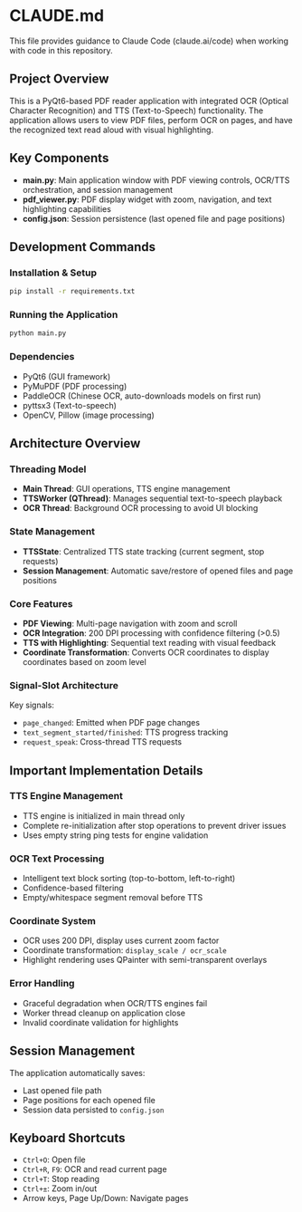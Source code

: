 # CLAUDE.md

This file provides guidance to Claude Code (claude.ai/code) when working with code in this repository.

## Project Overview

This is a PyQt6-based PDF reader application with integrated OCR (Optical Character Recognition) and TTS (Text-to-Speech) functionality. The application allows users to view PDF files, perform OCR on pages, and have the recognized text read aloud with visual highlighting.

## Key Components

- **main.py**: Main application window with PDF viewing controls, OCR/TTS orchestration, and session management
- **pdf_viewer.py**: PDF display widget with zoom, navigation, and text highlighting capabilities
- **config.json**: Session persistence (last opened file and page positions)

## Development Commands

### Installation & Setup
```bash
pip install -r requirements.txt
```

### Running the Application
```bash
python main.py
```

### Dependencies
- PyQt6 (GUI framework)
- PyMuPDF (PDF processing)
- PaddleOCR (Chinese OCR, auto-downloads models on first run)
- pyttsx3 (Text-to-speech)
- OpenCV, Pillow (image processing)

## Architecture Overview

### Threading Model
- **Main Thread**: GUI operations, TTS engine management
- **TTSWorker (QThread)**: Manages sequential text-to-speech playback
- **OCR Thread**: Background OCR processing to avoid UI blocking

### State Management
- **TTSState**: Centralized TTS state tracking (current segment, stop requests)
- **Session Management**: Automatic save/restore of opened files and page positions

### Core Features
- **PDF Viewing**: Multi-page navigation with zoom and scroll
- **OCR Integration**: 200 DPI processing with confidence filtering (>0.5)
- **TTS with Highlighting**: Sequential text reading with visual feedback
- **Coordinate Transformation**: Converts OCR coordinates to display coordinates based on zoom level

### Signal-Slot Architecture
Key signals:
- `page_changed`: Emitted when PDF page changes
- `text_segment_started/finished`: TTS progress tracking
- `request_speak`: Cross-thread TTS requests

## Important Implementation Details

### TTS Engine Management
- TTS engine is initialized in main thread only
- Complete re-initialization after stop operations to prevent driver issues
- Uses empty string ping tests for engine validation

### OCR Text Processing
- Intelligent text block sorting (top-to-bottom, left-to-right)
- Confidence-based filtering
- Empty/whitespace segment removal before TTS

### Coordinate System
- OCR uses 200 DPI, display uses current zoom factor
- Coordinate transformation: `display_scale / ocr_scale`
- Highlight rendering uses QPainter with semi-transparent overlays

### Error Handling
- Graceful degradation when OCR/TTS engines fail
- Worker thread cleanup on application close
- Invalid coordinate validation for highlights

## Session Management

The application automatically saves:
- Last opened file path
- Page positions for each opened file
- Session data persisted to `config.json`

## Keyboard Shortcuts

- `Ctrl+O`: Open file
- `Ctrl+R`, `F9`: OCR and read current page
- `Ctrl+T`: Stop reading
- `Ctrl+±`: Zoom in/out
- Arrow keys, Page Up/Down: Navigate pages